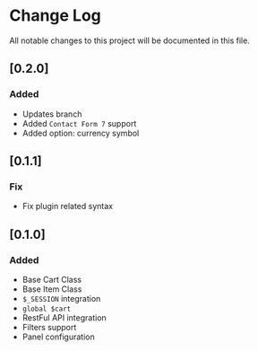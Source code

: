 # Change Log
All notable changes to this project will be documented in this file.


## [0.2.0]
### Added
- Updates branch
- Added `Contact Form 7` support
- Added option: currency symbol


## [0.1.1]
### Fix
- Fix plugin related syntax


## [0.1.0]
### Added
- Base Cart Class
- Base Item Class
- `$_SESSION` integration
- `global $cart`
- RestFul API integration
- Filters support
- Panel configuration
